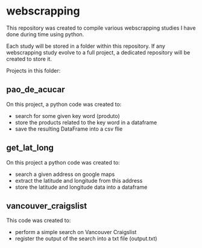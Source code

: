 # webscrapping

This repository was created to compile various webscrapping studies I have done during time using python.

Each study will be stored in a folder within this repository. If any webscrapping study evolve to a full project, a dedicated repository will be created to store it.

Projects in this folder:

## pao_de_acucar
On this project, a python code was created to: 
  - search for some given key word (produto)
  - store the products related to the key word in a dataframe
  - save the resulting DataFrame into a csv flie


## get_lat_long
On this project a python code was created to:
  - search a given address on google maps
  - extract the latitude and longitude from this address
  - store the latitude and longitude data into a dataframe

## vancouver_craigslist
This code was created to:
  - perform a simple search on Vancouver Craigslist
  - register the output of the search into a txt file (output.txt)


